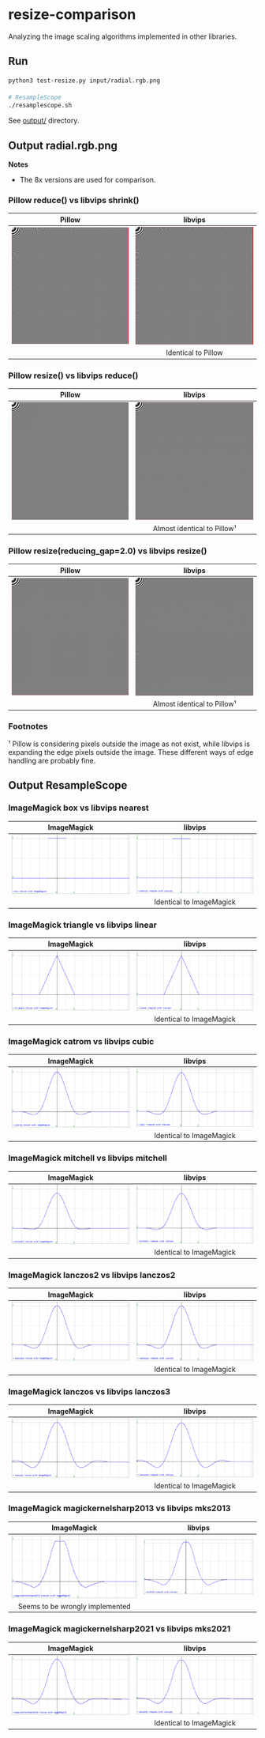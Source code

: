 # resize-comparison

Analyzing the image scaling algorithms implemented in other libraries.

## Run

```bash
python3 test-resize.py input/radial.rgb.png

# ResampleScope
./resamplescope.sh
```

See [output/](output) directory.

## Output radial.rgb.png

**Notes**

- The 8x versions are used for comparison.

### Pillow reduce() vs libvips shrink()

| Pillow | libvips |
| :---: |  :---: |
| ![8x_pillow_reduce.png](output/8x_pillow_reduce.png) | ![8x_vips_shrink.png](output/8x_vips_shrink.png) |
| | Identical to Pillow |

### Pillow resize() vs libvips reduce()

| Pillow | libvips |
| :---: |  :---: |
| ![8x_pillow_resize.png](output/8x_pillow_resize.png) | ![8x_vips_reduce.png](output/8x_vips_reduce.png) |
| | Almost identical to Pillow¹ |

### Pillow resize(reducing_gap=2.0) vs libvips resize()

| Pillow | libvips |
| :---: |  :---: |
| ![8x_pillow_resize_gap.png](output/8x_pillow_resize_gap.png) | ![8x_vips_resize.png](output/8x_vips_resize.png) |
| | Almost identical to Pillow¹ |

### Footnotes

¹ Pillow is considering pixels outside the image as not exist, while libvips is expanding the edge pixels outside the image. 
  These different ways of edge handling are probably fine.

## Output ResampleScope

### ImageMagick box vs libvips nearest

| ImageMagick | libvips |
| :---: |  :---: |
| ![pd_magick_box-out.png](output/pd_magick_box-out.png) | ![pd_vips_nearest-out.png](output/pd_vips_nearest-out.png) |
| | Identical to ImageMagick |

### ImageMagick triangle vs libvips linear

| ImageMagick | libvips |
| :---: |  :---: |
| ![pd_magick_triangle-out.png](output/pd_magick_triangle-out.png) | ![pd_vips_linear-out.png](output/pd_vips_linear-out.png) |
| | Identical to ImageMagick |

### ImageMagick catrom vs libvips cubic

| ImageMagick | libvips |
| :---: |  :---: |
| ![pd_magick_catrom-out.png](output/pd_magick_catrom-out.png) | ![pd_vips_cubic-out.png](output/pd_vips_cubic-out.png) |
| | Identical to ImageMagick |

### ImageMagick mitchell vs libvips mitchell

| ImageMagick | libvips |
| :---: |  :---: |
| ![pd_magick_mitchell-out.png](output/pd_magick_mitchell-out.png) | ![pd_vips_mitchell-out.png](output/pd_vips_mitchell-out.png) |
| | Identical to ImageMagick |

### ImageMagick lanczos2 vs libvips lanczos2

| ImageMagick | libvips |
| :---: |  :---: |
| ![pd_magick_lanczos2-out.png](output/pd_magick_lanczos2-out.png) | ![pd_vips_lanczos2-out.png](output/pd_vips_lanczos2-out.png) |
| | Identical to ImageMagick |

### ImageMagick lanczos vs libvips lanczos3

| ImageMagick | libvips |
| :---: |  :---: |
| ![pd_magick_lanczos-out.png](output/pd_magick_lanczos-out.png) | ![pd_vips_lanczos3-out.png](output/pd_vips_lanczos3-out.png) |
| | Identical to ImageMagick |

### ImageMagick magickernelsharp2013 vs libvips mks2013

| ImageMagick | libvips |
| :---: |  :---: |
| ![pd_magick_magickernelsharp2013-out.png](output/pd_magick_magickernelsharp2013-out.png) | ![pd_vips_mks2013-out.png](output/pd_vips_mks2013-out.png) |
| Seems to be wrongly implemented | |

### ImageMagick magickernelsharp2021 vs libvips mks2021

| ImageMagick | libvips |
| :---: |  :---: |
| ![pd_magick_magickernelsharp2021-out.png](output/pd_magick_magickernelsharp2021-out.png) | ![pd_vips_mks2021-out.png](output/pd_vips_mks2021-out.png) |
| | Identical to ImageMagick |
